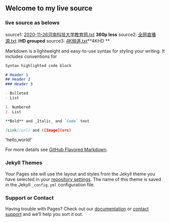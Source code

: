 ## Welcome to my live source




### live source as belows

source1: [2020-11-26河南科技大学教育网.txt](https://faith-mian.github.io/2020-11-26河南科技大学教育网.txt) **360p less**
source2: [全网直播源.txt](faith-mian.github.io/全网直播源.txt) )**HD grouped**
source3: [4K频道.txt](faith-mian.github.io/4K频道.txt)**4KHD **

Markdown is a lightweight and easy-to-use syntax for styling your writing. It includes conventions for

```markdown
Syntax highlighted code block

# Header 1
## Header 2
### Header 3

- Bulleted
- List

1. Numbered
2. List

**Bold** and _Italic_ and `Code` text

[Link](url) and ![Image](src)
```

'hello,world!'



For more details see [GitHub Flavored Markdown](https://guides.github.com/features/mastering-markdown/).

### Jekyll Themes

Your Pages site will use the layout and styles from the Jekyll theme you have selected in your [repository settings](https://github.com/Faith-Mian/faithmian.github.io/settings). The name of this theme is saved in the Jekyll `_config.yml` configuration file.

### Support or Contact

Having trouble with Pages? Check out our [documentation](https://docs.github.com/categories/github-pages-basics/) or [contact support](https://github.com/contact) and we’ll help you sort it out.
